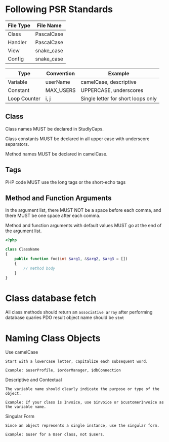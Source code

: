 # Following PSR Standards

| File Type | File Name  |
|-----------|------------|
| Class     | PascalCase |
| Handler   | PascalCase |
| View      | snake_case |
| Config    | snake_case |

| Type          | Convention  | Example                            |
|---------------|-------------|------------------------------------|
| Variable      | 	userName   | camelCase, descriptive             |
| Constant      | 	MAX_USERS  | UPPERCASE, underscores             |
| Loop Counter	 | i, j	       | Single letter for short loops only |

## Class

Class names MUST be declared in StudlyCaps.

Class constants MUST be declared in all upper case with underscore separators.

Method names MUST be declared in camelCase.

## Tags

PHP code MUST use the long <?php ?> tags or the short-echo <?= ?> tags

## Method and Function Arguments

In the argument list, there MUST NOT be a space before each comma, and there MUST be one space after each comma.

Method and function arguments with default values MUST go at the end of the argument list.

```php 
<?php

class ClassName
{
    public function foo(int $arg1, &$arg2, $arg3 = [])
    {
        // method body
    }
}
```

# Class database fetch
All class methods should return an `associative array` after performing database quaries
PDO result object name should be `stmt`

# Naming Class Objects
Use camelCase

    Start with a lowercase letter, capitalize each subsequent word.

    Example: $userProfile, $orderManager, $dbConnection

Descriptive and Contextual

    The variable name should clearly indicate the purpose or type of the object.

    Example: If your class is Invoice, use $invoice or $customerInvoice as the variable name.

Singular Form

    Since an object represents a single instance, use the singular form.

    Example: $user for a User class, not $users.